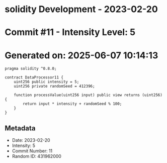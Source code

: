 ﻿# solidity Development - 2023-02-20
# Commit #11 - Intensity Level: 5
# Generated on: 2025-06-07 10:14:13
```solidity
pragma solidity ^0.8.0;

contract DataProcessor11 {
    uint256 public intensity = 5;
    uint256 private randomSeed = 412396;

    function processValue(uint256 input) public view returns (uint256) {
        return input * intensity + randomSeed % 100;
    }
}
```
## Metadata
- Date: 2023-02-20
- Intensity: 5
- Commit Number: 11
- Random ID: 431962000
